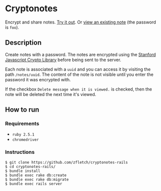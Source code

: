 # Cryptonotes

Encrypt and share notes.
[Try it out](https://crypto-notes.herokuapp.com/).
Or [view an existing note](https://crypto-notes.herokuapp.com/notes/1e49f95d-e7ed-42f6-b0ba-d11da38fd89d)
(the password is `foo`).

## Description

Create notes with a password.
The notes are encrypted using the [Stanford Javascript Crypto Library](https://bitwiseshiftleft.github.io/sjcl/)
before being sent to the server.

Each note is associated with a `uuid` and you can access it by visiting the path `/notes/uuid`.
The content of the note is not visible until you enter the password it was encrypted with.

If the checkbox `Delete message when it is viewed.` is checked, then the note will be deleted
the next time it's viewed.

## How to run

### Requirements

* `ruby 2.5.1`
* `chromedriver`

### Instructions

```
$ git clone https://github.com/zfletch/cryptonotes-rails
$ cd cryptonotes-rails/
$ bundle install
$ bundle exec rake db:create
$ bundle exec rake db:migrate
$ bundle exec rails server
```
